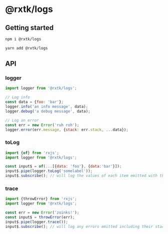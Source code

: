 # @rxtk/logs

## Getting started

```bash
npm i @rxtk/logs
```

```bash
yarn add @rxtk/logs
```

## API

### logger
```javascript
import logger from '@rxtk/logs';

// Log info
const data = {foo: 'bar'};
logger.info('an info message', data);
logger.debug('a debug message', data);

// Log an error
const err = new Error('ruh roh');
logger.error(err.message, {stack: err.stack, ...data});
```

### toLog
```javascript
import {of} from 'rxjs';
import logger from '@rxtk/logs';

const input$ = of(...[{data: 'foo'}, {data:'bar'}]);
input$.pipe(logger.toLog('somelabel'));
input$.subscribe(); // will log the values of each item emitted with the provided label
```

### trace
```javascript
import {throwError} from 'rxjs';
import logger from '@rxtk/logs';

const err = new Error('zoinks!');
const input$ = throwError(err);
input$.pipe(logger.trace());
input$.subscribe(); // will log any errors emitted including their stack trace
```
